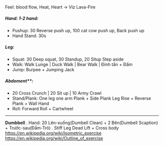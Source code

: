 Feel: blood flow, Heat, Heart -> Viz Lava-Fire
##### Hand: 1-2 hand: 
+ Pushup: 30 Reverse push up, 100 cat cow push up, Back push up
+ Hand Stand: 30s
##### Leg: 
+ Squat: 30 Deep squat, 30 Standup, 20 Situp Step aside
+ Walk: Walk Lunge | Duck Walk | Bear Walk | Đinh tấn + Đấm
+ Jump: Burpee + Jumping Jack
##### Abdoment**: 
+ 20 Cross Crunch | 20 Sit up | 10 Army Crawl
+ Stand/Plank: One leg one arm Plank + Side Plank Leg Rise + Reverse Plank + Wall Hand
+ Roll: Forward Roll + Cartwheel

--------------------
**Dumbbell**
. Hand: 20 Lên-xuống(Dumbell Clean) + 2 Bên(Dumbell Scaption) + Trước-sau(Đấm-Trỏ)
. Stiff Leg Dead Lift + Cross body
https://en.wikipedia.org/wiki/Isometric_exercise
https://en.wikipedia.org/wiki/Outline_of_exercise


